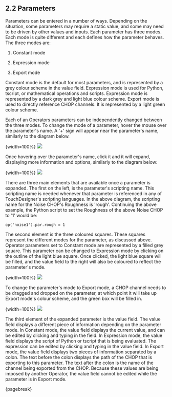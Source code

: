 ## 2.2 Parameters

Parameters can be entered in a number of ways. Depending on the situation, some parameters may require a static value, and some may need to be driven by other values and inputs. Each parameter has three modes. Each mode is quite different and each defines how the parameter behaves. The three modes are:

1. Constant mode

2. Expression mode

3. Export mode

Constant mode is the default for most parameters, and is represented by a grey colour scheme in the value field. Expression mode is used for Python, tscript, or mathematical operations and scripts. Expression mode is represented by a dark grey and light blue colour scheme. Export mode is used to directly reference CHOP channels.  It is represented by a light green colour scheme.

Each of an Operators parameters can be independently changed between the three modes. To change the mode of a parameter, hover the mouse over the parameter's name. A '+' sign will appear near the parameter's name, similarly to the diagram below.

{width=100%}
![](images/2.2/parameters-1.png)


Once hovering over the parameter's name, click it and it will expand, displaying more information and options, similarly to the diagram below:

{width=100%}
![](images/2.2/parameters-2.png)

There are three main elements that are available once a parameter is expanded. The first on the left, is the parameter's scripting name. This scripting name is needed whenever that parameter is referenced in any of TouchDesigner's scripting languages. In the above diagram, the scripting name for the Noise CHOP's Roughness is 'rough'. Continuing the above example, the Python script to set the Roughness of the above Noise CHOP to '1' would be:

~~~~~~~~
op('noise1').par.rough = 1
~~~~~~~~

The second element is the three coloured squares. These squares represent the different modes for the parameter, as discussed above. Operator parameters set to Constant mode are represented by a filled grey square. This parameter can be changed to Expression mode by clicking on the outline of the light blue square. Once clicked, the light blue square will be filled, and the value field to the right will also be coloured to reflect the parameter's mode.

{width=100%}
![](images/2.2/parameters-3.png)

To change the parameter's mode to Export mode, a CHOP channel needs to be dragged and dropped on the parameter, at which point it will take up Export mode's colour scheme, and the green box will be filled in.

{width=100%}
![](images/2.2/parameters-4.png)

The third element of the expanded parameter is the value field. The value field displays a different piece of information depending on the parameter mode. In Constant mode, the value field displays the current value, and can be edited by clicking and typing in the field. In Expression mode, the value field displays the script of Python or tscript that is being evaluated. The expression can be edited by clicking and typing in the value field. In Export mode, the value field displays two pieces of information separated by a colon. The text before the colon displays the path of the CHOP that is exporting to this parameter. The text after the colon is the name of the channel being exported from the CHOP. Because these values are being imposed by another Operator, the value field cannot be edited while the parameter is in Export mode.

{pagebreak}